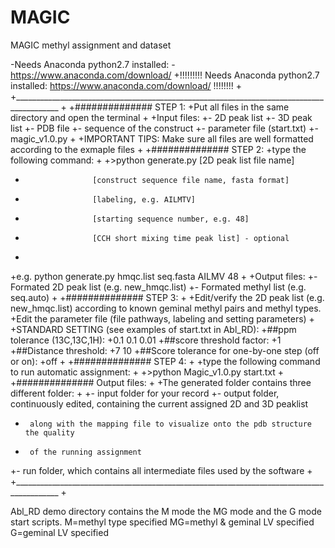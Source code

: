 # MAGIC
  MAGIC methyl assignment and dataset
  
 -Needs Anaconda python2.7 installed:
 -https://www.anaconda.com/download/
 +!!!!!!!!! Needs Anaconda python2.7 installed: https://www.anaconda.com/download/ !!!!!!!!
 +
 +_________________________________________________________________________________________
 +
 +############## STEP 1:
 +Put all files in the same directory and open the terminal
 +
 +Input files:
 +- 2D peak list
 +- 3D peak list
 +- PDB file
 +- sequence of the construct
 +- parameter file (start.txt)
 +- magic_v1.0.py
 +
 +IMPORTANT TIPS: Make sure all files are well formatted according to the exmaple files
 +
 +############## STEP 2:
 +type the following command:
 +
 +>python generate.py [2D peak list file name] 
 +                    [construct sequence file name, fasta format]
 +                    [labeling, e.g. AILMTV]
 +                    [starting sequence number, e.g. 48]
 +                    [CCH short mixing time peak list] - optional
 +                   
 +e.g. python generate.py hmqc.list seq.fasta AILMV 48
 +
 +Output files:
 +- Formated 2D peak list (e.g. new_hmqc.list)
 +- Formated methyl list (e.g. seq.auto)
 +
 +############## STEP 3:
 +
 +Edit/verify the 2D peak list (e.g. new_hmqc.list) according to known geminal methyl pairs and methyl types.
 +Edit the parameter file (file pathways, labeling and setting parameters)
 +
 +STANDARD SETTING (see examples of start.txt in Abl_RD):
 +##ppm tolerance (13C,13C,1H):
 +0.1 0.1 0.01
 +##score threshold factor:
 +1
 +##Distance threshold:
 +7 10
 +##Score tolerance for one-by-one step (off or on):
 +off
 +
 +############## STEP 4:
 +
 +type the following command to run automatic assignment:
 +
 +>python Magic_v1.0.py start.txt
 +
 +############## Output files:
 +
 +The generated folder contains three different folder:
 +
 +- input folder for your record
 +- output folder, continuously edited, containing the current assigned 2D and 3D peaklist 
 +      along with the mapping file to visualize onto the pdb structure the quality 
 +      of the running assignment
 +- run folder, which contains all intermediate files used by the software
 +
 +_________________________________________________________________________________________
 +
 
 
  Abl_RD demo directory contains the M mode the MG mode and the G mode start scripts.
  M=methyl type specified
  MG=methyl & geminal LV specified
  G=geminal LV specified

